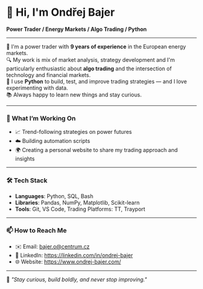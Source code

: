 # 👋 Hi, I'm Ondřej Bajer

**Power Trader / Energy Markets / Algo Trading / Python**

---

🎯 I'm a power trader with **9 years of experience** in the European energy markets.  
🔍 My work is mix of market analysis, strategy development and I'm particularly enthusiastic about **algo trading** and the intersection of technology and financial markets.  
🐍 I use **Python** to build, test, and improve trading strategies — and I love experimenting with data.   
📚 Always happy to learn new things and stay curious.

---

### 🧠 What I’m Working On
- 📈 Trend-following strategies on power futures  
- ☁️ Building automation scripts  
- 🌍 Creating a personal website to share my trading approach and insights

---

### 🛠️ Tech Stack
- **Languages**: Python, SQL, Bash  
- **Libraries**: Pandas, NumPy, Matplotlib, Scikit-learn   
- **Tools**: Git, VS Code, Trading Platforms: TT, Trayport

---

### 📫 How to Reach Me
- ✉️ Email: bajer.o@centrum.cz
- 💼 LinkedIn: https://linkedin.com/in/ondrej-bajer
- 🌐 Website: https://www.ondrej-bajer.com/

---

🔖 _"Stay curious, build boldly, and never stop improving."_

